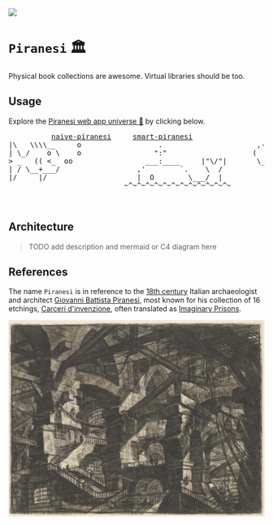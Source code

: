 [![](https://img.shields.io/badge/piranesi_1.0.0-up-green)](https://github.com/gongahkia/piranesi/releases/tag/1.0.0)
  
# `Piranesi` 🏛️

Physical book collections are awesome. Virtual libraries should be too.

## Usage

Explore the [Piranesi web app universe 🚀](./app/) by clicking below.

<pre>
          <a href="./app/naive-piranesi/">naive-piranesi</a>     <a href="./app/smart-piranesi/">smart-piranesi</a>                    _______
|\   \\\\__     o                  .                      ,-~~~       ~~~-,
| \_/    o \    o                 ":"                    (  <a href="./app/chic-piranesi/">chic-piranesi</a>  )
> _   (( <_  oo                 ___:____     |"\/"|       \_-, , , , , ,-_/
| / \__+___/                  ,'        `.    \  /           / / | | \ \
|/     |/                     |  O        \___/  |           | | | | | |
                           ~^~^~^~^~^~^~^~^~^~^~^~^~         | | | | | |
                                                            / / /   \ \ \
                                                            | | |   | | |
</pre>


## Architecture 

> TODO add description and mermaid or C4 diagram here

## References

The name `Piranesi` is in reference to the [18th century](https://en.wikipedia.org/wiki/1720) Italian archaeologist and architect [Giovanni Battista Piranesi](https://en.wikipedia.org/wiki/Giovanni_Battista_Piranesi), most known for his collection of 16 etchings, [Carceri d'invenzione](https://en.wikipedia.org/wiki/Carceri_d%27invenzione), often translated as [Imaginary Prisons](https://artmuseum.princeton.edu/object-package/giovanni-battista-piranesi-imaginary-prisons/3640).  

![](./asset/logo/prison.jpg)